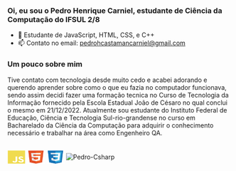 ### Oi, eu sou o Pedro Henrique Carniel, estudante de Ciência da Computação do IFSUL 2/8 

- 🌱 Estudante de JavaScript, HTML, CSS, e C++
- 📫 Contato no email: pedrohcastamancarniel@gmail.com 

### Um pouco sobre mim 

Tive contato com tecnologia desde muito cedo e acabei adorando e querendo aprender sobre como o que eu fazia no computador funcionava, sendo assim decidi fazer uma formação tecnica no Curso de Tecnologia da Informação fornecido pela Escola Estadual João de Césaro no qual conclui o mesmo em 21/12/2022. Atualmente sou estudante do Instituto Federal de Educação, Ciência e Tecnologia Sul-rio-grandense no curso em Bacharelado da Ciência da Computação para adquirir o conhecimento necessário e trabalhar na área como Engenheiro QA.

<div style="display: inline_block"><br>
  <img align="center" alt="Pedro-Js" height="30" width="40" src="https://raw.githubusercontent.com/devicons/devicon/master/icons/javascript/javascript-plain.svg">
  <img align="center" alt="Pedro-HTML-HTML" height="30" width="40" src="https://raw.githubusercontent.com/devicons/devicon/master/icons/html5/html5-original.svg">
  <img align="center" alt="Pedro-CSS" height="30" width="40" src="https://raw.githubusercontent.com/devicons/devicon/master/icons/css3/css3-original.svg">
  <img align="center" alt="Pedro-Csharp" height="30" width="40" src="https://cdn.jsdelivr.net/gh/devicons/devicon/icons/cplusplus/cplusplus-original.svg"
  
  
  ##
 

</div>

